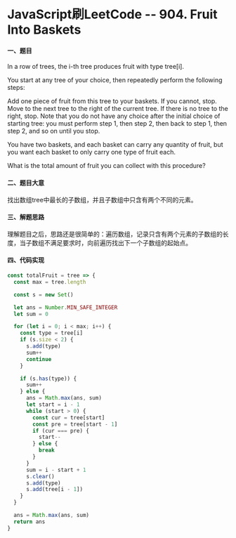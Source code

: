 # JavaScript刷LeetCode -- 904. Fruit Into Baskets

#### 一、题目

  In a row of trees, the i-th tree produces fruit with type tree[i].

  You start at any tree of your choice, then repeatedly perform the following steps:

  Add one piece of fruit from this tree to your baskets.  If you cannot, stop.
  Move to the next tree to the right of the current tree.  If there is no tree to the right, stop.
  Note that you do not have any choice after the initial choice of starting tree: you must perform step 1, then step 2, then back to step 1, then step 2, and so on until you stop.

  You have two baskets, and each basket can carry any quantity of fruit, but you want each basket to only carry one type of fruit each.

  What is the total amount of fruit you can collect with this procedure?

#### 二、题目大意

  找出数组tree中最长的子数组，并且子数组中只含有两个不同的元素。

#### 三、解题思路

  理解题目之后，思路还是很简单的：遍历数组，记录只含有两个元素的子数组的长度，当子数组不满足要求时，向前遍历找出下一个子数组的起始点。

#### 四、代码实现

```JavaScript
const totalFruit = tree => {
  const max = tree.length

  const s = new Set()

  let ans = Number.MIN_SAFE_INTEGER
  let sum = 0

  for (let i = 0; i < max; i++) {
    const type = tree[i]
    if (s.size < 2) {
      s.add(type)
      sum++
      continue
    }

    if (s.has(type)) {
      sum++
    } else {
      ans = Math.max(ans, sum)
      let start = i - 1
      while (start > 0) {
        const cur = tree[start]
        const pre = tree[start - 1]
        if (cur === pre) {
          start--
        } else {
          break
        }
      }
      sum = i - start + 1
      s.clear()
      s.add(type)
      s.add(tree[i - 1])
    }
  }

  ans = Math.max(ans, sum)
  return ans
}
```